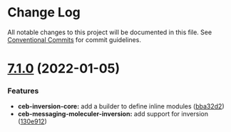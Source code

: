# Change Log

All notable changes to this project will be documented in this file.
See [Conventional Commits](https://conventionalcommits.org) for commit guidelines.

# [7.1.0](https://github.com/tmorin/ceb/compare/v7.0.2...v7.1.0) (2022-01-05)


### Features

* **ceb-inversion-core:** add a builder to define inline modules ([bba32d2](https://github.com/tmorin/ceb/commit/bba32d237e33aeaefd0bb9a3259478c2e5abc435))
* **ceb-messaging-moleculer-inversion:** add support for inversion ([130e912](https://github.com/tmorin/ceb/commit/130e912047470f84734ae851b6b942dd3fb1770c))

